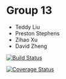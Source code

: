 # Group 13
* Teddy Liu  
* Preston Stephens
* Zihao Xu
* David Zheng

[![Build Status](https://travis-ci.org/free-holmes/cs207-FinalProject.svg?branch=master)](https://travis-ci.org/free-holmes/cs207-FinalProject.svg?branch=master)

[![Coverage Status](https://codecov.io/gh/free-holmes/cs207-FinalProject/branch/master/graph/badge.svg)](https://codecov.io/gh/free-holmes/cs207-FinalProject)

